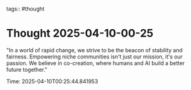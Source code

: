 tags:: #thought

# Thought 2025-04-10-00-25

"In a world of rapid change, we strive to be the beacon of stability and fairness. Empowering niche communities isn't just our mission, it's our passion. We believe in co-creation, where humans and AI build a better future together."

Time: 2025-04-10T00:25:44.841953
